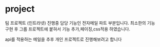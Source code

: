 # project


팀 프로젝트 (인트라넷) 진행중 
담당 기능인 전자메일 파트 부분입니다.
최소한의 기능 구현 후 그룹 프로젝트에 붙혀서 기능 추가,페이징,css적용 하였습니다.


api를 적용하는 메일을  추후 개인 프로젝트로 진행해보려고  합니다
